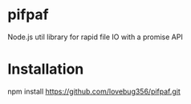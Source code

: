 pifpaf
======

Node.js util library for rapid file IO with a promise API

Installation
============

npm install https://github.com/lovebug356/pifpaf.git

